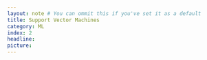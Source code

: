 ```yaml
---
layout: note # You can ommit this if you've set it as a default
title: Support Vector Machines
category: ML
index: 2
headline:
picture:
---
```

